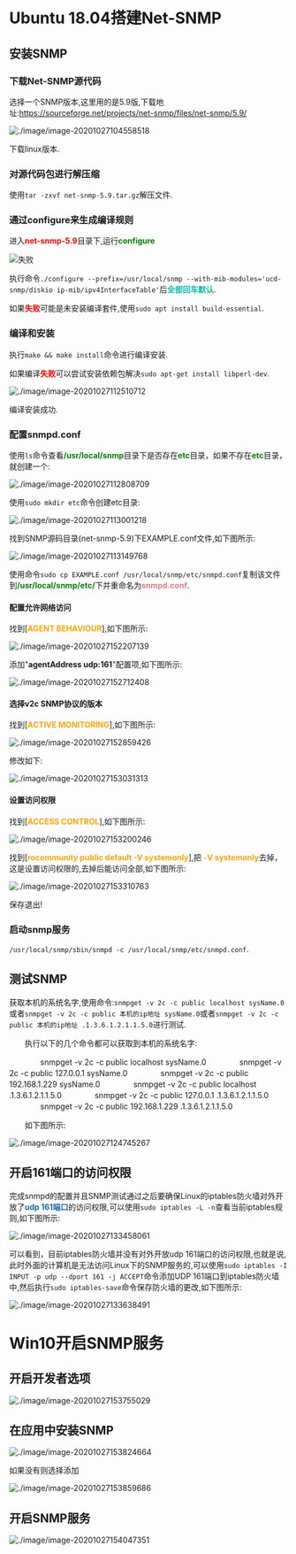 # Ubuntu 18.04搭建Net-SNMP

## 安装SNMP

### 下载Net-SNMP源代码

选择一个SNMP版本,这里用的是5.9版,下载地址:https://sourceforge.net/projects/net-snmp/files/net-snmp/5.9/

![./image/image-20201027104558518](README.assets/image-20201027104558518.png)

下载linux版本.

### 对源代码包进行解压缩

使用`tar -zxvf net-snmp-5.9.tar.gz`解压文件.

### 通过configure来生成编译规则

进入<strong style="color:red;">net-snmp-5.9</strong>目录下,运行<strong style="color:green;">configure</strong>

![<strong style="color:red;">失败</strong>](README.assets/image-20201027105836201.png)

执行命令`./configure --prefix=/usr/local/snmp --with-mib-modules='ucd-snmp/diskio ip-mib/ipv4InterfaceTable'`后<strong style="color:rgb(0, 191, 166);">全部回车默认</strong>.

如果<strong style="color:red;">失败</strong>可能是未安装编译套件,使用`sudo apt install build-essential`.

### 编译和安装

执行`make && make install`命令进行编译安装.

如果编译<strong style="color:red;">失败</strong>可以尝试安装依赖包解决`sudo apt-get install libperl-dev`.

![./image/image-20201027112510712](README.assets/image-20201027112510712.png)

编译安装成功.

### 配置snmpd.conf

使用`ls`命令查看<strong style="color:green;">/usr/local/snmp</strong>目录下是否存在<strong style="color:green;">etc</strong>目录，如果不存在<strong style="color:green;">etc</strong>目录，就创建一个:

![./image/image-20201027112808709](README.assets/image-20201027112808709.png)

使用`sudo mkdir etc`命令创建etc目录:

![./image/image-20201027113001218](README.assets/image-20201027113001218.png)

找到SNMP源码目录(net-snmp-5.9)下EXAMPLE.conf文件,如下图所示:

![./image/image-20201027113149768](README.assets/image-20201027113149768.png)

使用命令`sudo cp EXAMPLE.conf /usr/local/snmp/etc/snmpd.conf`复制该文件到<strong style="color:green;">/usr/local/snmp/etc/</strong>下并重命名为<strong style="color:#e67c86;">snmpd.conf</strong>.

#### 配置允许网络访问

找到[**<strong style="color:orange;">AGENT BEHAVIOUR</strong>**],如下图所示:

![./image/image-20201027152207139](README.assets/image-20201027152207139.png)

添加"**agentAddress udp:161**"配置项,如下图所示:

![./image/image-20201027152712408](README.assets/image-20201027152712408.png)

#### 选择v2c SNMP协议的版本

找到[<strong style="color:orange;">**ACTIVE MONITORING**</strong>],如下图所示:

![./image/image-20201027152859426](README.assets/image-20201027152859426.png)

修改如下:

![./image/image-20201027153031313](README.assets/image-20201027153031313.png)

#### 设置访问权限

找到[<strong style="color:orange;">ACCESS CONTROL</strong>],如下图所示:

![./image/image-20201027153200246](README.assets/image-20201027153200246.png)

找到[**<strong style="color:orange;">rocommunity public default -V systemonly</strong>**],把 <strong style="color:orange;">-V systemonly</strong>去掉，这是设置访问权限的,去掉后能访问全部,如下图所示:

![./image/image-20201027153310763](README.assets/image-20201027153310763.png)

保存退出!

### 启动snmp服务

`/usr/local/snmp/sbin/snmpd -c /usr/local/snmp/etc/snmpd.conf`.

## 测试SNMP

获取本机的系统名字,使用命令:`snmpget -v 2c -c public localhost sysName.0`或者`snmpget -v 2c -c public 本机的ip地址 sysName.0`或者`snmpget -v 2c -c public 本机的ip地址 .1.3.6.1.2.1.1.5.0`进行测试.

　　执行以下的几个命令都可以获取到本机的系统名字:

　　　　snmpget -v 2c -c public localhost sysName.0
　　　　snmpget -v 2c -c public 127.0.0.1 sysName.0
　　　　snmpget -v 2c -c public 192.168.1.229 sysName.0
　　　　snmpget -v 2c -c public localhost .1.3.6.1.2.1.1.5.0
　　　　snmpget -v 2c -c public 127.0.0.1 .1.3.6.1.2.1.1.5.0
　　　　snmpget -v 2c -c public 192.168.1.229 .1.3.6.1.2.1.1.5.0

　　如下图所示:

![./image/image-20201027124745267](README.assets/image-20201027124745267.png)

## 开启161端口的访问权限

完成snmpd的配置并且SNMP测试通过之后要确保Linux的iptables防火墙对外开放了<strong style="color:#126bae;">udp 161端口</strong>的访问权限,可以使用`sudo iptables -L -n`查看当前iptables规则,如下图所示:

![./image/image-20201027133458061](README.assets/image-20201027133458061.png)

可以看到，目前iptables防火墙并没有对外开放udp 161端口的访问权限,也就是说,此时外面的计算机是无法访问Linux下的SNMP服务的,可以使用`sudo iptables -I INPUT -p udp --dport 161 -j ACCEPT`命令添加UDP 161端口到iptables防火墙中,然后执行`sudo iptables-save`命令保存防火墙的更改,如下图所示:

![./image/image-20201027133638491](README.assets/image-20201027133638491.png)

# Win10开启SNMP服务

## 开启开发者选项

![./image/image-20201027153755029](README.assets/image-20201027153755029.png)

## 在应用中安装SNMP

![./image/image-20201027153824664](README.assets/image-20201027153824664.png)

如果没有则选择添加

![./image/image-20201027153859686](README.assets/image-20201027153859686.png)

## 开启SNMP服务

![./image/image-20201027154047351](README.assets/image-20201027154047351.png)